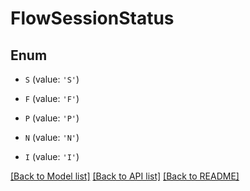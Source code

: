# FlowSessionStatus


## Enum

* `S` (value: `'S'`)

* `F` (value: `'F'`)

* `P` (value: `'P'`)

* `N` (value: `'N'`)

* `I` (value: `'I'`)

[[Back to Model list]](../README.md#documentation-for-models) [[Back to API list]](../README.md#documentation-for-api-endpoints) [[Back to README]](../README.md)


